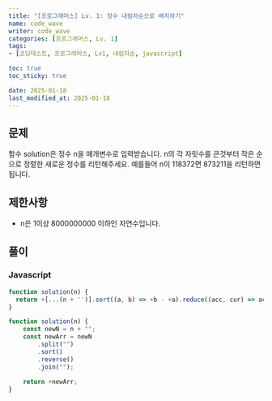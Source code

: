 ```yaml
---
title: "[프로그래머스] Lv. 1: 정수 내림차순으로 배치하기"
name: code_wave
writer: code_wave
categories: [프로그래머스, Lv. 1]
tags:
- [코딩테스트, 프로그래머스, Lv1, 내림차순, javascript]

toc: true
toc_sticky: true

date: 2025-01-18
last_modified_at: 2025-01-18
---
```


## 문제
함수 solution은 정수 n을 매개변수로 입력받습니다. n의 각 자릿수를 큰것부터 작은 순으로 정렬한 새로운 정수를 리턴해주세요. 예를들어 n이 118372면 873211을 리턴하면 됩니다.

## 제한사항
- n은 1이상 8000000000 이하인 자연수입니다.

## 풀이
### Javascript
```js
function solution(n) {
  return +[...(n + '')].sort((a, b) => +b - +a).reduce((acc, cur) => acc + cur);
}
```

```js
function solution(n) {
    const newN = n + "";
    const newArr = newN
        .split("")
        .sort()
        .reverse()
        .join("");
  
    return +newArr;
}
```

